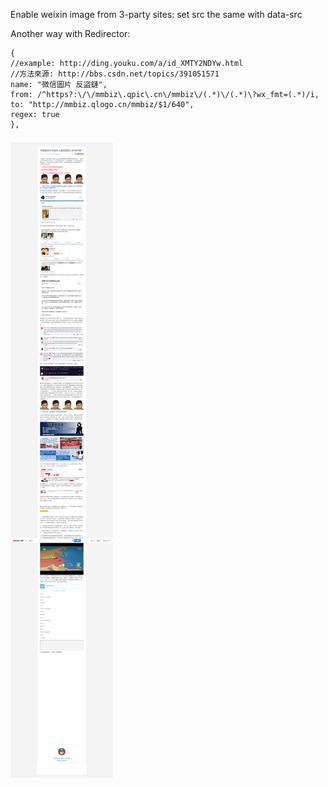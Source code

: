 Enable weixin image from 3-party sites: set src the same with data-src

Another way with Redirector:

    {
    //example: http://ding.youku.com/a/id_XMTY2NDYw.html
    //方法來源: http://bbs.csdn.net/topics/391051571
    name: "微信圖片 反盜鏈",
    from: /^https?:\/\/mmbiz\.qpic\.cn\/mmbiz\/(.*)\/(.*)\?wx_fmt=(.*)/i,
    to: "http://mmbiz.qlogo.cn/mmbiz/$1/640",
    regex: true
    },

![](img/anti-wx-pic.jpg)